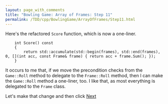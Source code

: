 ```yaml
---
layout: page_with_comments
title: "Bowling Game: Array of Frames: Step 11"
permalink: /TDD/cpp/BowlingGame/ArrayOfFrames/Step11.html
---
```


Here's the refactored ```Score``` function, which is now a one-liner.

```
    int Score() const
    {
        return std::accumulate(std::begin(frames), std::end(frames), 0, [](int acc, const Frame& frame) { return acc + frame.Sum(); });
    }
```

It occurs to me that, if we move the precondition checks from the ```Game::Roll``` method to delegate to the ```Frame::Roll``` method, then I can make the ```Game::Roll``` method a one-liner, too.
I like that, as most everything is delegated to the ```Frame``` class.

Let's make that change and then click [Next](Step12.html)

